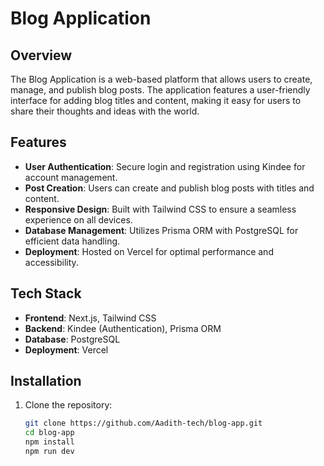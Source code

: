 # Blog Application

## Overview
The Blog Application is a web-based platform that allows users to create, manage, and publish blog posts. The application features a user-friendly interface for adding blog titles and content, making it easy for users to share their thoughts and ideas with the world.

## Features
- **User Authentication**: Secure login and registration using Kindee for account management.
- **Post Creation**: Users can create and publish blog posts with titles and content.
- **Responsive Design**: Built with Tailwind CSS to ensure a seamless experience on all devices.
- **Database Management**: Utilizes Prisma ORM with PostgreSQL for efficient data handling.
- **Deployment**: Hosted on Vercel for optimal performance and accessibility.

## Tech Stack
- **Frontend**: Next.js, Tailwind CSS
- **Backend**: Kindee (Authentication), Prisma ORM
- **Database**: PostgreSQL
- **Deployment**: Vercel

## Installation
1. Clone the repository:
   ```bash
   git clone https://github.com/Aadith-tech/blog-app.git
   cd blog-app
   npm install
   npm run dev


